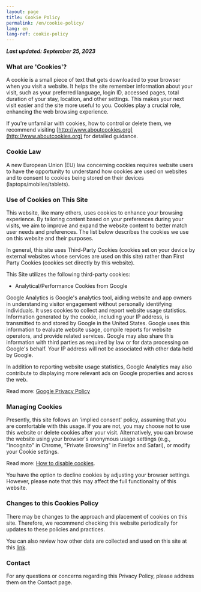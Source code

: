 ```yaml
---
layout: page
title: Cookie Policy
permalink: /en/cookie-policy/
lang: en
lang-ref: cookie-policy
---
```


_**Last updated: September 25, 2023**_

### What are 'Cookies'?

A cookie is a small piece of text that gets downloaded to your browser when you visit a website. It helps the site remember information about your visit, such as your preferred language, login ID, accessed pages, total duration of your stay, location, and other settings. This makes your next visit easier and the site more useful to you. Cookies play a crucial role, enhancing the web browsing experience.

If you're unfamiliar with cookies, how to control or delete them, we recommend visiting [http://www.aboutcookies.org](http://www.aboutcookies.org) for detailed guidance.

### Cookie Law

A new European Union (EU) law concerning cookies requires website users to have the opportunity to understand how cookies are used on websites and to consent to cookies being stored on their devices (laptops/mobiles/tablets).

### Use of Cookies on This Site

This website, like many others, uses cookies to enhance your browsing experience. By tailoring content based on your preferences during your visits, we aim to improve and expand the website content to better match user needs and preferences. The list below describes the cookies we use on this website and their purposes.

In general, this site uses Third-Party Cookies (cookies set on your device by external websites whose services are used on this site) rather than First Party Cookies (cookies set directly by this website).

This Site utilizes the following third-party cookies:

- Analytical/Performance Cookies from Google

Google Analytics is Google's analytics tool, aiding website and app owners in understanding visitor engagement without personally identifying individuals. It uses cookies to collect and report website usage statistics. Information generated by the cookie, including your IP address, is transmitted to and stored by Google in the United States. Google uses this information to evaluate website usage, compile reports for website operators, and provide related services. Google may also share this information with third parties as required by law or for data processing on Google's behalf. Your IP address will not be associated with other data held by Google.

In addition to reporting website usage statistics, Google Analytics may also contribute to displaying more relevant ads on Google properties and across the web.

Read more: [Google Privacy Policy](https://www.google.com/intl/en/policies/privacy/)

### Managing Cookies

Presently, this site follows an 'implied consent' policy, assuming that you are comfortable with this usage. If you are not, you may choose not to use this website or delete cookies after your visit. Alternatively, you can browse the website using your browser's anonymous usage settings (e.g., "Incognito" in Chrome, "Private Browsing" in Firefox and Safari), or modify your Cookie settings.

Read more: [How to disable cookies](https://www.aboutcookies.org/how-to-manage-and-delete-cookies).

You have the option to decline cookies by adjusting your browser settings. However, please note that this may affect the full functionality of this website.

### Changes to this Cookies Policy

There may be changes to the approach and placement of cookies on this site. Therefore, we recommend checking this website periodically for updates to these policies and practices.

You can also review how other data are collected and used on this site at this [link]({{site.baseurl}}/{{page.lang}}/privacy-policy).

### Contact

For any questions or concerns regarding this Privacy Policy, please address them on the Contact page.
